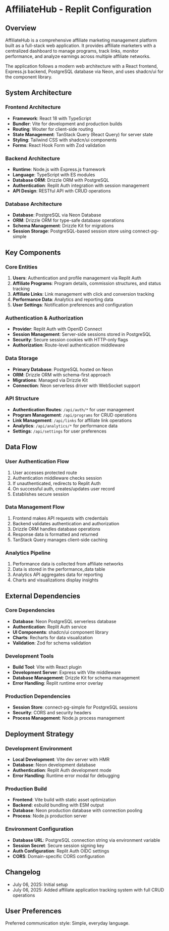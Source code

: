 # AffiliateHub - Replit Configuration

## Overview

AffiliateHub is a comprehensive affiliate marketing management platform built as a full-stack web application. It provides affiliate marketers with a centralized dashboard to manage programs, track links, monitor performance, and analyze earnings across multiple affiliate networks.

The application follows a modern web architecture with a React frontend, Express.js backend, PostgreSQL database via Neon, and uses shadcn/ui for the component library.

## System Architecture

### Frontend Architecture
- **Framework**: React 18 with TypeScript
- **Bundler**: Vite for development and production builds
- **Routing**: Wouter for client-side routing
- **State Management**: TanStack Query (React Query) for server state
- **Styling**: Tailwind CSS with shadcn/ui components
- **Forms**: React Hook Form with Zod validation

### Backend Architecture
- **Runtime**: Node.js with Express.js framework
- **Language**: TypeScript with ES modules
- **Database ORM**: Drizzle ORM with PostgreSQL
- **Authentication**: Replit Auth integration with session management
- **API Design**: RESTful API with CRUD operations

### Database Architecture
- **Database**: PostgreSQL via Neon Database
- **ORM**: Drizzle ORM for type-safe database operations
- **Schema Management**: Drizzle Kit for migrations
- **Session Storage**: PostgreSQL-based session store using connect-pg-simple

## Key Components

### Core Entities
1. **Users**: Authentication and profile management via Replit Auth
2. **Affiliate Programs**: Program details, commission structures, and status tracking
3. **Affiliate Links**: Link management with click and conversion tracking
4. **Performance Data**: Analytics and reporting data
5. **User Settings**: Notification preferences and configuration

### Authentication & Authorization
- **Provider**: Replit Auth with OpenID Connect
- **Session Management**: Server-side sessions stored in PostgreSQL
- **Security**: Secure session cookies with HTTP-only flags
- **Authorization**: Route-level authentication middleware

### Data Storage
- **Primary Database**: PostgreSQL hosted on Neon
- **ORM**: Drizzle ORM with schema-first approach
- **Migrations**: Managed via Drizzle Kit
- **Connection**: Neon serverless driver with WebSocket support

### API Structure
- **Authentication Routes**: `/api/auth/*` for user management
- **Program Management**: `/api/programs` for CRUD operations
- **Link Management**: `/api/links` for affiliate link operations
- **Analytics**: `/api/analytics/*` for performance data
- **Settings**: `/api/settings` for user preferences

## Data Flow

### User Authentication Flow
1. User accesses protected route
2. Authentication middleware checks session
3. If unauthenticated, redirects to Replit Auth
4. On successful auth, creates/updates user record
5. Establishes secure session

### Data Management Flow
1. Frontend makes API requests with credentials
2. Backend validates authentication and authorization
3. Drizzle ORM handles database operations
4. Response data is formatted and returned
5. TanStack Query manages client-side caching

### Analytics Pipeline
1. Performance data is collected from affiliate networks
2. Data is stored in the performance_data table
3. Analytics API aggregates data for reporting
4. Charts and visualizations display insights

## External Dependencies

### Core Dependencies
- **Database**: Neon PostgreSQL serverless database
- **Authentication**: Replit Auth service
- **UI Components**: shadcn/ui component library
- **Charts**: Recharts for data visualization
- **Validation**: Zod for schema validation

### Development Tools
- **Build Tool**: Vite with React plugin
- **Development Server**: Express with Vite middleware
- **Database Management**: Drizzle Kit for schema management
- **Error Handling**: Replit runtime error overlay

### Production Dependencies
- **Session Store**: connect-pg-simple for PostgreSQL sessions
- **Security**: CORS and security headers
- **Process Management**: Node.js process management

## Deployment Strategy

### Development Environment
- **Local Development**: Vite dev server with HMR
- **Database**: Neon development database
- **Authentication**: Replit Auth development mode
- **Error Handling**: Runtime error modal for debugging

### Production Build
- **Frontend**: Vite build with static asset optimization
- **Backend**: esbuild bundling with ESM output
- **Database**: Neon production database with connection pooling
- **Process**: Node.js production server

### Environment Configuration
- **Database URL**: PostgreSQL connection string via environment variable
- **Session Secret**: Secure session signing key
- **Auth Configuration**: Replit Auth OIDC settings
- **CORS**: Domain-specific CORS configuration

## Changelog

- July 06, 2025: Initial setup
- July 06, 2025: Added affiliate application tracking system with full CRUD operations

## User Preferences

Preferred communication style: Simple, everyday language.